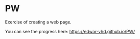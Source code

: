 # PW
Exercise of creating a web page.

You can see the progress here: https://edwar-vhd.github.io/PW/
